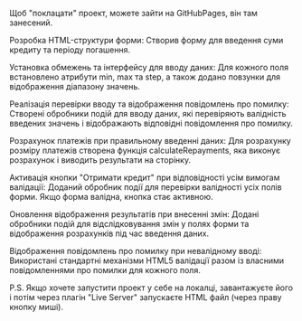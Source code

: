 Щоб "поклацати" проект, можете зайти на GitHubPages, він там занесений.

Розробка HTML-структури форми: Створив форму для введення суми кредиту та періоду погашення.

Установка обмежень та інтерфейсу для вводу даних: Для кожного поля встановлено атрибути min, max та step, а також додано повзунки для відображення діапазону значень.

Реалізація перевірки вводу та відображення повідомлень про помилку: Створені обробники подій для вводу даних, які перевіряють валідність введених значень і відображають відповідні повідомлення про помилку.

Розрахунок платежів при правильному введенні даних: Для розрахунку розміру платежів створена функція calculateRepayments, яка виконує розрахунок і виводить результати на сторінку.

Активація кнопки "Отримати кредит" при відповідності усім вимогам валідації: Доданий обробник події для перевірки валідності усіх полів форми. Якщо форма валідна, кнопка стає активною.

Оновлення відображення результатів при внесенні змін: Додані обробники подій для відслідковування змін у полях форми та відображення розрахунків під час введення даних.

Відображення повідомлень про помилку при невалідному вводі: Використані стандартні механізми HTML5 валідації разом із власними повідомленнями про помилки для кожного поля.


P.S. Якщо хочете запустити проект у себе на локалці, завантажуєте його і потім через плагін "Live Server" запускаєте HTML файл (через праву кнопку миші). 
